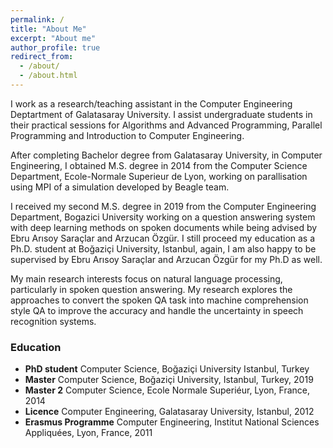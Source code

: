 ```yaml
---
permalink: /
title: "About Me"
excerpt: "About me"
author_profile: true
redirect_from: 
  - /about/
  - /about.html
---
```



I work as a research/teaching assistant in the Computer Engineering Deptartment of Galatasaray University. I assist undergraduate students in their practical sessions for Algorithms and Advanced Programming, Parallel Programming and Introduction to Computer Engineering.  

After completing Bachelor degree from Galatasaray University, in Computer Engineering, I obtained M.S. degree in 2014 from the Computer Science Department, Ecole-Normale Superieur de Lyon, working on parallisation using MPI of a simulation developed by Beagle team. 

I received my second M.S. degree in 2019 from the Computer Engineering Department, Bogazici University working on a question answering system with deep learning methods on spoken documents while being  advised by Ebru Arısoy Saraçlar and Arzucan Özgür. I still proceed my education as a Ph.D. student at Boğaziçi University, Istanbul, again, I am also happy to be supervised by Ebru Arısoy Saraçlar and Arzucan Özgür for my Ph.D as well. 

My main research interests focus on natural language processing, particularly in spoken question answering. My research explores the approaches to convert the spoken QA task into machine comprehension style QA to improve the accuracy and handle the uncertainty in speech recognition systems.

### Education

* __PhD student__ Computer Science, Boğaziçi University Istanbul, Turkey
* __Master__ Computer Science, Boğaziçi University, Istanbul, Turkey, 2019 
* __Master 2__ Computer Science, Ecole Normale Superiéur, Lyon, France, 2014 
* __Licence__ Computer Engineering, Galatasaray University, Istanbul, 2012
* __Erasmus Programme__ Computer Engineering, Institut National Sciences Appliquées, Lyon, France, 2011


